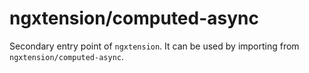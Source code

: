 # ngxtension/computed-async

Secondary entry point of `ngxtension`. It can be used by importing from `ngxtension/computed-async`.
